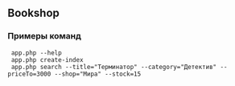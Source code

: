 ## Bookshop

### Примеры команд
``` app.php --help```<br>
``` app.php create-index```<br>
``` app.php search --title="Терминатор" --category="Детектив" --priceTo=3000 --shop="Мира" --stock=15```<br>



